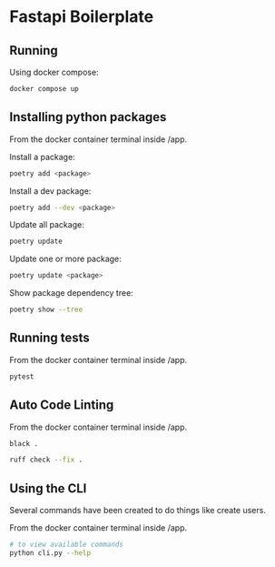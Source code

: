 # Fastapi Boilerplate

## Running

Using docker compose:
```bash
docker compose up
```

## Installing python packages

From the docker container terminal inside /app.

Install a package:
```bash
poetry add <package>
```

Install a dev package:
```bash
poetry add --dev <package>
```

Update all package:
```bash
poetry update
```

Update one or more package:
```bash
poetry update <package>
```

Show package dependency tree:
```bash
poetry show --tree
```

## Running tests

From the docker container terminal inside /app.

```bash
pytest
```

## Auto Code Linting

From the docker container terminal inside /app.

```bash
black .
```

```bash
ruff check --fix .
```

## Using the CLI

Several commands have been created to do things like create users.

From the docker container terminal inside /app.

```bash
# to view available commands
python cli.py --help
```
